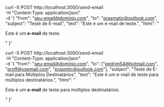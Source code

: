 curl -X POST http://localhost:3000/send-email \
     -H "Content-Type: application/json" \
     -d '{
           "from": "seu-email@dominio.com",
           "to": "prasmatic@outlook.com",
           "subject": "Teste de E-mail",
           "text": "Este é um e-mail de teste.",
           "html": "<p>Este é um <strong>e-mail</strong> de teste.</p>"
         }'


curl -X POST http://localhost:3000/send-email \
     -H "Content-Type: application/json" \
     -d '{
           "from": "seu-email@dominio.com",
           "to": ["pedrim54@hotmail.com", "proff@yopmail.com", "prasmtic@outlook.com"],
           "subject": "Teste de E-mail para Múltiplos Destinatários",
           "text": "Este é um e-mail de teste para múltiplos destinatários.",
           "html": "<p>Este é um <strong>e-mail</strong> de teste para múltiplos destinatários.</p>"
         }'
